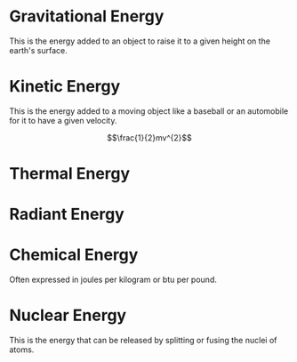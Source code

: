 # Gravitational Energy

This is the energy added to an object to raise it to a given height on the earth's surface.

# Kinetic Energy

This is the energy added to a moving object like a baseball or an automobile for it to have a given velocity.

$$\frac{1}{2}mv^{2}$$

# Thermal Energy

# Radiant Energy

# Chemical Energy

Often expressed in joules per kilogram or btu per pound.

# Nuclear Energy

This is the energy that can be released by splitting or fusing the nuclei of atoms.

